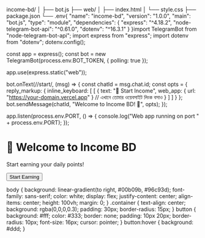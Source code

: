 income-bd/
│
├── bot.js
├── web/
│   ├── index.html
│   └── style.css
├── package.json
└── .env{
  "name": "income-bd",
  "version": "1.0.0",
  "main": "bot.js",
  "type": "module",
  "dependencies": {
    "express": "^4.18.2",
    "node-telegram-bot-api": "^0.61.0",
    "dotenv": "^16.3.1"
  }
}import TelegramBot from "node-telegram-bot-api";
import express from "express";
import dotenv from "dotenv";
dotenv.config();

const app = express();
const bot = new TelegramBot(process.env.BOT_TOKEN, { polling: true });

app.use(express.static("web"));

bot.onText(/\/start/, (msg) => {
  const chatId = msg.chat.id;
  const opts = {
    reply_markup: {
      inline_keyboard: [
        [
          {
            text: "🌱 Start Income",
            web_app: { url: "https://your-domain.vercel.app" } // এখানে তোমার ওয়েবসাইট লিংক বসাও
          }
        ]
      ]
    }
  };
  bot.sendMessage(chatId, "Welcome to Income BD! 💸", opts);
});

app.listen(process.env.PORT, () => {
  console.log("Web app running on port " + process.env.PORT);
});<!DOCTYPE html>
<html lang="en">
<head>
  <meta charset="UTF-8" />
  <meta name="viewport" content="width=device-width, initial-scale=1.0" />
  <title>Income BD</title>
  <link rel="stylesheet" href="style.css" />
</head>
<body>
  <div class="container">
    <h1>💸 Welcome to Income BD</h1>
    <p>Start earning your daily points!</p>
    <button id="earnBtn">Start Earning</button>
    <p id="msg"></p>
  </div>

  <script>
    const btn = document.getElementById("earnBtn");
    const msg = document.getElementById("msg");
    btn.onclick = () => {
      msg.textContent = "🎉 You earned 10 points!";
    };
  </script>
</body>
</html>body {
  background: linear-gradient(to right, #00b09b, #96c93d);
  font-family: sans-serif;
  color: white;
  display: flex;
  justify-content: center;
  align-items: center;
  height: 100vh;
  margin: 0;
}
.container {
  text-align: center;
  background: rgba(0,0,0,0.3);
  padding: 30px;
  border-radius: 15px;
}
button {
  background: #fff;
  color: #333;
  border: none;
  padding: 10px 20px;
  border-radius: 10px;
  font-size: 16px;
  cursor: pointer;
}
button:hover {
  background: #ddd;
}
